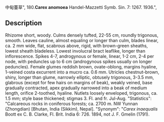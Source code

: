 中甸薹草",
180.**Carex anomoea** Handel-Mazzetti Symb. Sin. 7: 1267. 1936.",

## Description
Rhizome short, woody. Culms densely tufted, 22-55 cm, roundly trigonous, smooth. Leaves cauline, almost equaling or longer than culm, blades linear, ca. 2 mm wide, flat, scabrous above, rigid, with brown-green sheaths, lowest sheath bladeless. Lowest involucral bract leaflike, longer than inflorescence. Spikes 4-7, androgynous or female, linear, 1-2 cm, 2-4 per node, with peduncles up to 6 cm (androgynous spikes usually on longer peduncles). Female glumes reddish brown, ovate-oblong, margins hyaline, 1-veined costa excurrent into a mucro ca. 0.6 mm. Utricles chestnut-brown, shiny, longer than glume, narrowly elliptic, obtusely trigonous, 3-3.5 mm, glabrous (except for few hairs on margins of beak), weakly veined, base gradually contracted, apex gradually narrowed into a beak of medium length, orifice 2-toothed, hyaline. Nutlets loosely enveloped, trigonous, ca. 1.5 mm; style base thickened; stigmas 3. Fl. and fr. Jul-Aug.
  "Statistics": "Calcareous rocks in coniferous forests; ca. 2700 m. NW Yunnan (Zhongdian) [Bhutan, India (Sikkim), Nepal].
  "Synonym": "*Carex inaequalis* Boott ex C. B. Clarke, Fl. Brit. India 6: 726. 1894, not J. F. Gmelin (1791).
